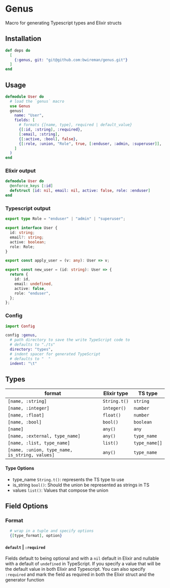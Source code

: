 # Genus

Macro for generating Typescript types and Elixir structs

## Installation

```elixir
def deps do
  [
    {:genus, git: "git@github.com:bwireman/genus.git"}
  ]
end
```

## Usage

```elixir
defmodule User do
  # load the `genus` macro
  use Genus
  genus(
    name: "User",
    fields: [
      # formats {[name, type], required | default_value}
      {[:id, :string], :required},
      [:email, :string],
      {[:active, :bool], false},
      {[:role, :union, "Role", true, [:enduser, :admin, :superuser]], :enduser}
    ]
  )
end
```

### Elixir output

```elixir
defmodule User do
  @enforce_keys [:id]
  defstruct [id: nil, email: nil, active: false, role: :enduser]
end
```

### Typescript output

```typescript
export type Role = "enduser" | "admin" | "superuser";

export interface User {
  id: string;
  email?: string;
  active: boolean;
  role: Role;
}

export const apply_user = (v: any): User => v;

export const new_user = (id: string): User => {
  return {
    id: id,
    email: undefined,
    active: false,
    role: "enduser",
  };
};
```

### Config

```elixir
import Config

config :genus,
  # path directory to save the write TypeScript code to
  # defaults to "./ts"
  directory: "types",
  # indent spacer for generated TypeScript
  # defaults to "  "
  indent: "\t"
```

## Types

| format             | Elixir type  | TS type   |
| ------------------ | ------------ | --------- |
| `[name, :string]`  | `String.t()` | `string`  |
| `[name, :integer]` | `integer()`  | `number`  |
| `[name, :float]`   | `float()`    | `number`  |
| `[name, :bool]`    | `bool()`     | `boolean` |
| `[name]`           | `any()`      | `any`     |
| `[name, :external, type_name]` | `any()`  | `type_name`   |
| `[name, :list, type_name]`     | `list()` | `type_name[]` |
| `[name, :union, type_name, is_string, values]` | `any()` | `type_name` |

#### Type Options
- type_name `String.t()`: represents the TS type to use
- is_string `bool()`: Should the union be represented as strings in TS
- values `list()`: Values that compose the union

## Field Options

### Format
```elixir
  # wrap in a tuple and specify options
  {[type_format], option}
```

#### `default` | `:required`

Fields default to being optional and with a `nil` default in Elixir and nullable with a default of `undefined` in TypeScript. If you specify a value that will be the default value in both Elixir and Typescript. You can also specify `:required` and mark the field as required in both the Elixir struct and the generator function